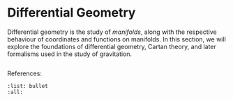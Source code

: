 # Differential Geometry

Differential geometry is the study of *manifolds*, along with the respective behaviour of coordinates and functions on manifolds. In this section, we will explore the foundations of differential geometry, Cartan theory, and later formalisms used in the study of gravitation. 

```{tableofcontents}
```


References: 
```{bibliography} references.bib
:list: bullet
:all:
```